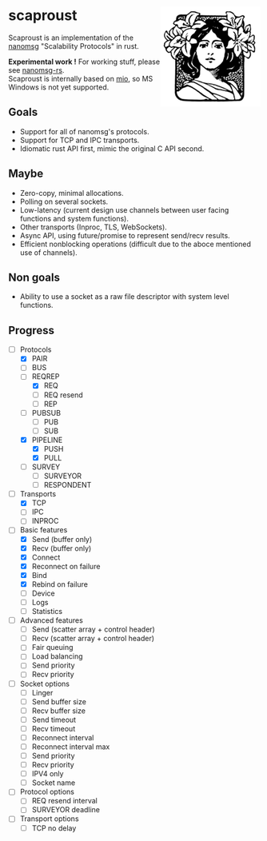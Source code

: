# scaproust <img src=albertine-like.jpg align=right width=200 height=200>

Scaproust is an implementation of the [nanomsg](http://nanomsg.org/index.html) "Scalability Protocols" in rust.

**Experimental work !** For working stuff, please see [nanomsg-rs](https://github.com/blabaere/nanomsg.rs).  
Scaproust is internally based on [mio](https://github.com/carllerche/mio), so MS Windows is not yet supported.

## Goals
* Support for all of nanomsg's protocols.
* Support for TCP and IPC transports.
* Idiomatic rust API first, mimic the original C API second.

## Maybe
* Zero-copy, minimal allocations.
* Polling on several sockets.
* Low-latency (current design use channels between user facing functions and system functions).
* Other transports (Inproc, TLS, WebSockets).
* Async API, using future/promise to represent send/recv results.
* Efficient nonblocking operations (difficult due to the aboce mentioned use of channels).

## Non goals
* Ability to use a socket as a raw file descriptor with system level functions.

## Progress
- [ ] Protocols
  - [x] PAIR
  - [ ] BUS
  - [ ] REQREP
    - [x] REQ
    - [ ] REQ resend
    - [ ] REP
  - [ ] PUBSUB
    - [ ] PUB
    - [ ] SUB
  - [x] PIPELINE
    - [x] PUSH
    - [x] PULL
  - [ ] SURVEY
    - [ ] SURVEYOR
    - [ ] RESPONDENT  

- [ ] Transports
  - [x] TCP
  - [ ] IPC
  - [ ] INPROC  

- [ ] Basic features
  - [x] Send (buffer only)
  - [x] Recv (buffer only)
  - [x] Connect 
  - [x] Reconnect on failure
  - [x] Bind
  - [x] Rebind on failure
  - [ ] Device
  - [ ] Logs
  - [ ] Statistics

- [ ] Advanced features
  - [ ] Send (scatter array + control header)
  - [ ] Recv (scatter array + control header)
  - [ ] Fair queuing
  - [ ] Load balancing
  - [ ] Send priority
  - [ ] Recv priority

- [ ] Socket options
  - [ ] Linger
  - [ ] Send buffer size
  - [ ] Recv buffer size
  - [ ] Send timeout
  - [ ] Recv timeout
  - [ ] Reconnect interval
  - [ ] Reconnect interval max
  - [ ] Send priority
  - [ ] Recv priority
  - [ ] IPV4 only
  - [ ] Socket name

- [ ] Protocol options
    - [ ] REQ resend interval
    - [ ] SURVEYOR deadline

- [ ] Transport options
    - [ ] TCP no delay
